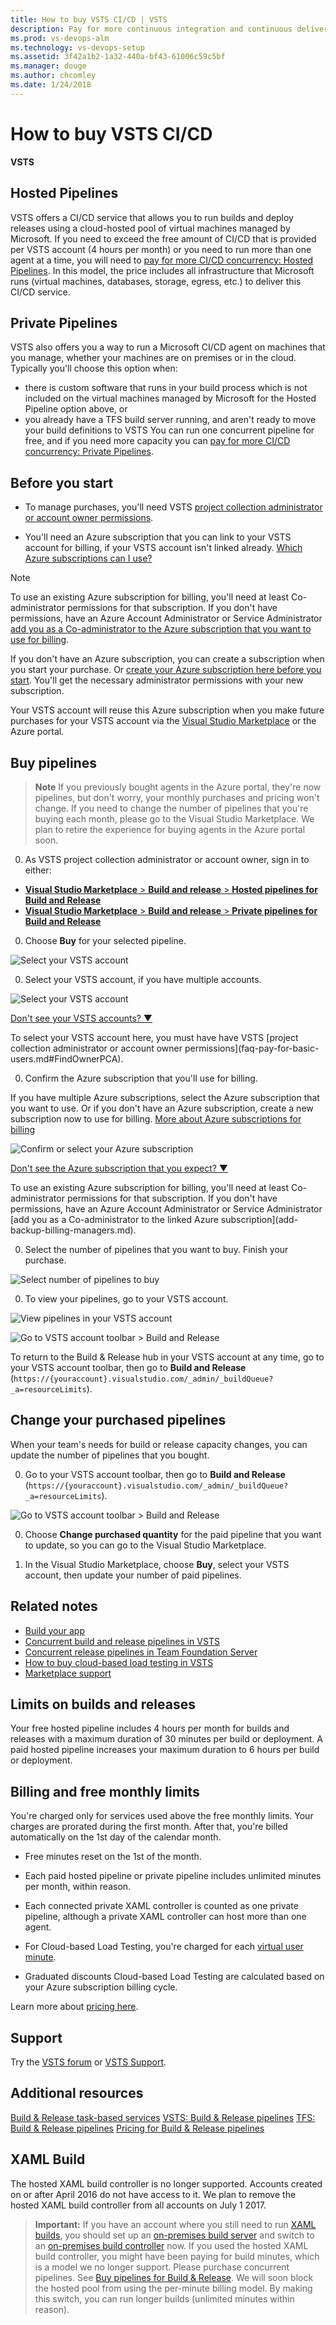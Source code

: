 ```yaml
---
title: How to buy VSTS CI/CD | VSTS
description: Pay for more continuous integration and continuous delivery (CI/CD) concurrency using VSTS (Visual Studio Online, VSO, VSTS)
ms.prod: vs-devops-alm
ms.technology: vs-devops-setup
ms.assetid: 3f42a1b2-1a32-440a-bf43-61006c59c5bf
ms.manager: douge
ms.author: chcomley
ms.date: 1/24/2018
---
```


#  How to buy VSTS CI/CD

**VSTS**

## Hosted Pipelines
VSTS offers a CI/CD service that allows you to run builds and deploy releases using a cloud-hosted pool of virtual machines managed by Microsoft. If you need to exceed the free 
amount of CI/CD that is provided per VSTS account (4 hours per month) or you need to run more than one agent at a time, you will need to 
[pay for more CI/CD concurrency: Hosted Pipelines](https://marketplace.visualstudio.com/items?itemName=ms.build-release-hosted-pipelines). In this model, the price includes 
all infrastructure that Microsoft runs (virtual machines, databases, storage, egress, etc.) to deliver this CI/CD service.

## Private Pipelines
VSTS also offers you a way to run a Microsoft CI/CD agent on machines that you manage, whether your machines are on premises or in the cloud. 
Typically you'll choose this option when:
* there is custom software that runs in your build process which is not included on the virtual machines managed 
by Microsoft for the Hosted Pipeline option above, or
* you already have a TFS build server running, and aren't ready to move your build definitions to VSTS
You can run one concurrent pipeline for free, and if you need more capacity you can 
[pay for more CI/CD concurrency: Private Pipelines](https://marketplace.visualstudio.com/items?itemName=ms.build-release-private-pipelines).


<a name="buy-build-release"></a>
## Before you start

*	To manage purchases, you'll need VSTS 
[project collection administrator or account owner permissions](faq-pay-for-basic-users.md#FindOwnerPCA).

*	You'll need an Azure subscription 
that you can link to your VSTS account for billing, 
if your VSTS account isn't linked already. 
[Which Azure subscriptions can I use?](faq-pay-for-basic-users.md#EligibleAzureSubscriptions)

>[!NOTE]
> To use an existing Azure subscription for billing, 
	you'll need at least Co-administrator permissions for that subscription. 
	If you don't have permissions, 
	have an Azure Account Administrator or Service Administrator 
	[add you as a Co-administrator to the Azure subscription that you want to use for billing](add-backup-billing-managers.md).
>
>	If you don't have an Azure subscription, 
	you can create a subscription when you start your purchase. 
	Or [create your Azure subscription here before you start](https://portal.azure.com). 
	You'll get the necessary administrator permissions 
	with your new subscription. 
>
>	Your VSTS account will reuse this Azure subscription 
	when you make future purchases for your VSTS account 
	via the [Visual Studio Marketplace](https://marketplace.visualstudio.com) 
	or the Azure portal. 

## Buy pipelines

> **Note** If you previously bought agents in the Azure portal, they're now pipelines,
> but don't worry, your monthly purchases and pricing won't change.
> If you need to change the number of pipelines that you're buying each month,
> please go to the Visual Studio Marketplace.
> We plan to retire the experience for buying agents in the Azure portal soon.


0.  As VSTS project collection administrator or account owner,
sign in to either:

  *  [**Visual Studio Marketplace** > **Build and release** > **Hosted pipelines for Build and Release**](https://marketplace.visualstudio.com/items?itemName=ms.build-release-hosted-pipelines)
  *  [**Visual Studio Marketplace** > **Build and release** > **Private pipelines for Build and Release**](https://marketplace.visualstudio.com/items?itemName=ms.build-release-private-pipelines)<p/>

0.  Choose **Buy** for your selected pipeline.

  ![Select your VSTS account](_img/get-more-build-load-testing/buy-hosted-build-release-pipelines.png)

0.  Select your VSTS account,
if you have multiple accounts.

  ![Select your VSTS account](_img/get-more-build-load-testing/select-team-services-account.png)

  <p><a data-toggle="collapse" href="#expando-why-no-ts-account">Don't see your VSTS accounts? &#x25BC;</a></p>
  <div class="collapse" id="expando-why-no-ts-account">
  <p>To select your VSTS account here, you must have have VSTS
  [project collection administrator or account owner permissions](faq-pay-for-basic-users.md#FindOwnerPCA).
  </div>

0.  Confirm the Azure subscription that you'll use for billing.

  If you have multiple Azure subscriptions,
  select the Azure subscription that you want to use.
  Or if you don't have an Azure subscription,
  create a new subscription now to use for billing.
  [More about Azure subscriptions for billing](faq-pay-for-basic-users.md#billing)

  ![Confirm or select your Azure subscription](_img/get-more-build-load-testing/select-azure-subscription.png)

  <p><a data-toggle="collapse" href="#expando-why-no-azure-sub">Don't see the Azure subscription that you expect? &#x25BC;</a></p>
  <div class="collapse" id="expando-why-no-azure-sub">
  <p>To use an existing Azure subscription for billing,
  you'll need at least Co-administrator permissions for that subscription.
  If you don't have permissions,
  have an Azure Account Administrator or Service Administrator
  [add you as a Co-administrator to the linked Azure subscription](add-backup-billing-managers.md).
  </div>

0.  Select the number of pipelines that you want to buy.
Finish your purchase.

  ![Select number of pipelines to buy](_img/get-more-build-load-testing/select-number-hosted-pipelines.png)

0.  To view your pipelines, go to your VSTS account.

  ![View pipelines in your VSTS account](_img/get-more-build-load-testing/confirm-hosted-pipeline-purchase.png)

  ![Go to VSTS account toolbar > Build and Release](_img/get-more-build-load-testing/manage-pipelines-team-services.png)

  To return to the Build & Release hub in
  your VSTS account at any time,
  go to your VSTS account toolbar,
  then go to **Build and Release**
  (```https://{youraccount}.visualstudio.com/_admin/_buildQueue?_a=resourceLimits```).

<a name="change-paid-pipelines"></a>
## Change your purchased pipelines

When your team's needs for build or release capacity changes,
you can update the number of pipelines that you bought.

0.  Go to your VSTS account toolbar,
then go to **Build and Release**
(```https://{youraccount}.visualstudio.com/_admin/_buildQueue?_a=resourceLimits```).

  ![Go to VSTS account toolbar > Build and Release](_img/get-more-build-load-testing/manage-pipelines-team-services.png)

0.  Choose **Change purchased quantity**
for the paid pipeline that you want to update,
so you can go to the Visual Studio Marketplace.

0.  In the Visual Studio Marketplace,
choose **Buy**, select your VSTS account,
then update your number of paid pipelines.



## Related notes  

- [Build your app](../build-release/apps/index.md)
- [Concurrent build and release pipelines in VSTS](../build-release/concepts/licensing/concurrent-pipelines-ts.md)
- [Concurrent release pipelines in Team Foundation Server](../build-release/concepts/licensing/concurrent-pipelines-tfs.md)
- [How to buy cloud-based load testing in VSTS](buy-load-testing-vs.md)  
- [Marketplace support](../marketplace/marketplace-billing-qa.md)  






## Limits on builds and releases

Your free hosted pipeline includes 4 hours per month
for builds and releases with a maximum duration of 30 minutes per build or deployment.
A paid hosted pipeline increases your maximum duration to 6 hours per build or deployment.


## Billing and free monthly limits

You're charged only for services used above the free monthly limits.  Your charges are prorated during the first 
month. After that, you're billed automatically on the 1st day of the calendar month.

*  Free minutes reset on the 1st of the month.

*  Each paid hosted pipeline or private pipeline
includes unlimited minutes per month, within reason.

*  Each connected private XAML controller is counted as one private pipeline,
although a private XAML controller can host more than one agent.

*  For Cloud-based Load Testing, you're charged for each
   [virtual user minute](../load-test/reference-qa.md#VUM).

*   Graduated discounts Cloud-based Load Testing
are calculated based on your Azure subscription billing cycle.

Learn more about [pricing here](https://www.visualstudio.com/team-services/pricing).


## Support

Try the [VSTS forum](https://social.msdn.microsoft.com/Forums/en-us/home?forum=TFService)
or [VSTS Support](https://www.visualstudio.com/team-services/support).

## Additional resources
[Build & Release task-based services](../build-release/concepts/licensing/concurrent-pipelines-ts.md)
[VSTS: Build & Release pipelines](../build-release/concepts/licensing/concurrent-pipelines-ts.md)
[TFS: Build & Release pipelines](../build-release/concepts/licensing/concurrent-pipelines-tfs.md)
[Pricing for Build & Release pipelines](https://www.visualstudio.com/team-services/pricing)


## XAML Build
The hosted XAML build controller is no longer supported.
  Accounts created on or after April 2016 do not have access to it.
  We plan to remove the hosted XAML build controller from all accounts on July 1 2017.

  > **Important:** If you have an account where you still need to run [XAML builds](https://msdn.microsoft.com/en-us/library/ms181709%28v=vs.120%29.aspx),
  > you should set up an [on-premises build server](https://msdn.microsoft.com/en-us/library/ms252495%28v=vs.120%29.aspx)
  > and switch to an [on-premises build controller](https://msdn.microsoft.com/en-us/library/ee330987%28v=vs.120%29.aspx) now.
  > If you used the hosted XAML build controller, you might have been paying for build minutes, which is a model we no longer support.
  > Please purchase concurrent pipelines. See [Buy pipelines for Build & Release](#buy-build-release).
  > We will soon block the hosted pool from using the per-minute billing model.
  > By making this switch, you can run longer builds (unlimited minutes within reason).